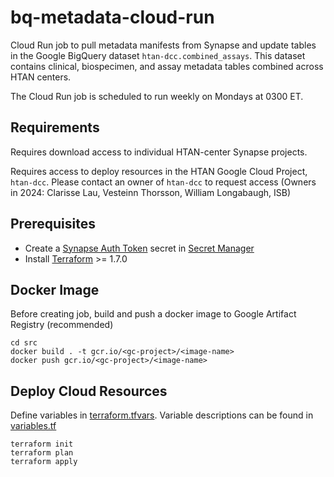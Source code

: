 # bq-metadata-cloud-run

Cloud Run job to pull metadata manifests from Synapse and update tables in the Google BigQuery dataset `htan-dcc.combined_assays`. This dataset contains clinical, biospecimen, and assay metadata tables combined across HTAN centers. 

The Cloud Run job is scheduled to run weekly on Mondays at 0300 ET.

## Requirements
Requires download access to individual HTAN-center Synapse projects. 

Requires access to deploy resources in the HTAN Google Cloud Project, `htan-dcc`. Please contact an owner of `htan-dcc` to request access (Owners in 2024: Clarisse Lau, Vesteinn Thorsson, William Longabaugh, ISB)

## Prerequisites
- Create a [Synapse Auth Token](https://help.synapse.org/docs/Managing-Your-Account.2055405596.html#ManagingYourAccount-PersonalAccessTokens) secret in [Secret Manager](https://cloud.google.com/secret-manager/docs)
- Install [Terraform](https://developer.hashicorp.com/terraform/tutorials/aws-get-started/install-cli) >= 1.7.0

## Docker Image
Before creating job, build and push a docker image to Google Artifact Registry (recommended)

```
cd src
docker build . -t gcr.io/<gc-project>/<image-name>
docker push gcr.io/<gc-project>/<image-name>
```

## Deploy Cloud Resources
Define variables in [terraform.tfvars](https://github.com/ncihtan/bq-metadata-cloud-run/blob/main/terraform.tfvars). Variable descriptions can be found in [variables.tf](https://github.com/ncihtan/bq-metadata-cloud-run/blob/main/variables.tf)

```
terraform init
terraform plan
terraform apply
```
